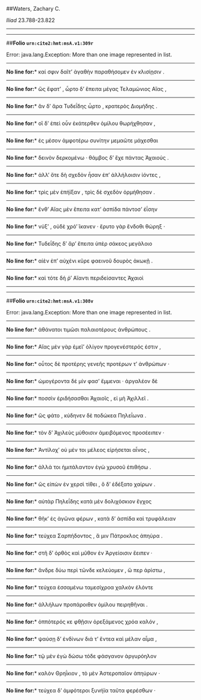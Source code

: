 ##Waters, Zachary C.

*Iliad* 23.788-23.822

---

---

##**Folio `urn:cite2:hmt:msA.v1:309r`**



Error: java.lang.Exception: More than one image represented in list.

--- 

 **No line for:*** καί σφιν δαῖτʼ ἀγαθὴν παραθήσομεν ἐν κλισίῃσιν .

--- 

 **No line for:*** ὣς ἔφατʼ , ὦρτο δʼ ἔπειτα μέγας Τελαμώνιος Αἴας ,

--- 

 **No line for:*** ἂν δʼ ἄρα Τυδεΐδης ὦρτο , κρατερὸς Διομήδης .

--- 

 **No line for:*** οἳ δʼ ἐπεὶ οὖν ἑκάτερθεν ὁμίλου θωρήχθησαν ,

--- 

 **No line for:*** ἐς μέσον ἀμφοτέρω συνίτην μεμαῶτε μάχεσθαι

--- 

 **No line for:*** δεινὸν δερκομένω · θάμβος δʼ ἔχε πάντας Ἀχαιούς .

--- 

 **No line for:*** ἀλλʼ ὅτε δὴ σχεδὸν ἦσαν ἐπʼ ἀλλήλοισιν ἰόντες ,

--- 

 **No line for:*** τρὶς μὲν ἐπήϊξαν , τρὶς δὲ σχεδὸν ὁρμήθησαν .

--- 

 **No line for:*** ἔνθʼ Αἴας μὲν ἔπειτα κατʼ ἀσπίδα πάντοσʼ ἐΐσην

--- 

 **No line for:*** νύξʼ , οὐδὲ χρόʼ ἵκανεν · ἔρυτο γὰρ ἔνδοθι θώρηξ ·

--- 

 **No line for:*** Τυδεΐδης δʼ ἄρʼ ἔπειτα ὑπὲρ σάκεος μεγάλοιο

--- 

 **No line for:*** αἰὲν ἐπʼ αὐχένι κῦρε φαεινοῦ δουρὸς ἀκωκῇ .

--- 

 **No line for:*** καὶ τότε δή ῥʼ Αἴαντι περιδείσαντες Ἀχαιοὶ

---

---

##**Folio `urn:cite2:hmt:msA.v1:308v`**



Error: java.lang.Exception: More than one image represented in list.

--- 

 **No line for:*** ἀθάνατοι τιμῶσι παλαιοτέρους ἀνθρώπους .

--- 

 **No line for:*** Αἴας μὲν γὰρ ἐμεῖʼ ὀλίγον προγενέστερός ἐστιν ,

--- 

 **No line for:*** οὗτος δὲ προτέρης γενεῆς προτέρων τʼ ἀνθρώπων ·

--- 

 **No line for:*** ὠμογέροντα δέ μίν φασʼ ἔμμεναι · ἀργαλέον δὲ

--- 

 **No line for:*** ποσσὶν ἐριδήσασθαι Ἀχαιοῖς , εἰ μὴ Ἀχιλλεῖ .

--- 

 **No line for:*** ὣς φάτο , κύδηνεν δὲ ποδώκεα Πηλεΐωνα .

--- 

 **No line for:*** τὸν δʼ Ἀχιλεὺς μύθοισιν ἀμειβόμενος προσέειπεν ·

--- 

 **No line for:*** Ἀντίλοχʼ οὐ μέν τοι μέλεος εἰρήσεται αἶνος ,

--- 

 **No line for:*** ἀλλά τοι ἡμιτάλαντον ἐγὼ χρυσοῦ ἐπιθήσω .

--- 

 **No line for:*** ὣς εἰπὼν ἐν χερσὶ τίθει , ὃ δʼ ἐδέξατο χαίρων .

--- 

 **No line for:*** αὐτὰρ Πηλεΐδης κατὰ μὲν δολιχόσκιον ἔγχος

--- 

 **No line for:*** θῆκʼ ἐς ἀγῶνα φέρων , κατὰ δʼ ἀσπίδα καὶ τρυφάλειαν

--- 

 **No line for:*** τεύχεα Σαρπήδοντος , ἅ μιν Πάτροκλος ἀπηύρα .

--- 

 **No line for:*** στῆ δʼ ὀρθὸς καὶ μῦθον ἐν Ἀργείοισιν ἔειπεν ·

--- 

 **No line for:*** ἄνδρε δύω περὶ τῶνδε κελεύομεν , ὥ περ ἀρίστω ,

--- 

 **No line for:*** τεύχεα ἑσσαμένω ταμεσίχροα χαλκὸν ἑλόντε

--- 

 **No line for:*** ἀλλήλων προπάροιθεν ὁμίλου πειρηθῆναι .

--- 

 **No line for:*** ὁππότερός κε φθῇσιν ὀρεξάμενος χρόα καλόν ,

--- 

 **No line for:*** ψαύσῃ δʼ ἐνδίνων διά τʼ ἔντεα καὶ μέλαν αἷμα ,

--- 

 **No line for:*** τῷ μὲν ἐγὼ δώσω τόδε φάσγανον ἀργυρόηλον

--- 

 **No line for:*** καλὸν Θρηΐκιον , τὸ μὲν Ἀστεροπαῖον ἀπηύρων ·

--- 

 **No line for:*** τεύχεα δʼ ἀμφότεροι ξυνήϊα ταῦτα φερέσθων ·